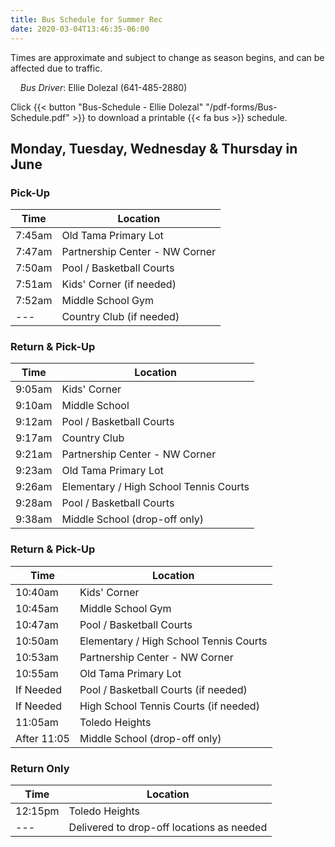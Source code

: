 ```yaml
---
title: Bus Schedule for Summer Rec
date: 2020-03-04T13:46:35-06:00
---
```


Times are approximate and subject to change as season begins, and can be affected due to traffic.

&nbsp;&nbsp;&nbsp;&nbsp;_Bus Driver_: Ellie Dolezal (641-485-2880)

Click {{< button "Bus-Schedule - Ellie Dolezal" "/pdf-forms/Bus-Schedule.pdf" >}} to download a printable {{< fa bus >}} schedule.


## Monday, Tuesday, Wednesday & Thursday in June

### Pick-Up

| Time        | Location                       |
| ---         | ---                            |
| 7:45am      | Old Tama Primary Lot           |
| 7:47am      | Partnership Center - NW Corner |
| 7:50am      | Pool / Basketball Courts       |
| 7:51am      | Kids' Corner (if needed)       |
| 7:52am      | Middle School Gym              |
| ---         | Country Club (if needed)       |


### Return & Pick-Up

| Time        | Location                               |
| ---         | ---                                    |
| 9:05am      | Kids' Corner                           |
| 9:10am      | Middle School                          |
| 9:12am      | Pool / Basketball Courts               |
| 9:17am      | Country Club                           |
| 9:21am      | Partnership Center - NW Corner         |
| 9:23am      | Old Tama Primary Lot                   |
| 9:26am      | Elementary / High School Tennis Courts |
| 9:28am      | Pool / Basketball Courts               |
| 9:38am      | Middle School (drop-off only)          |


### Return & Pick-Up

| Time        | Location                                |
| ---         | ---                                     |
| 10:40am     | Kids' Corner                            |
| 10:45am     | Middle School Gym                       |
| 10:47am     | Pool / Basketball Courts                |
| 10:50am     | Elementary / High School Tennis Courts  |
| 10:53am     | Partnership Center - NW Corner          |
| 10:55am     | Old Tama Primary Lot                    |
| If Needed   | Pool / Basketball Courts (if needed)    |
| If Needed   | High School Tennis Courts (if needed)   |
| 11:05am     | Toledo Heights                          |
| After 11:05 | Middle School (drop-off only)           |


### Return Only

| Time        | Location                                  |
| ---         | ---                                       |
| 12:15pm     | Toledo Heights                            |
| ---         | Delivered to drop-off locations as needed |
